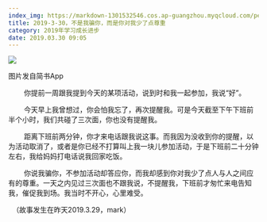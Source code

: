 ```yaml
---
index_img: https://markdown-1301532546.cos.ap-guangzhou.myqcloud.com/peipei_blog/20210921144139.jpeg
title: 2019-3-30，不是我骗你，而是你对我少了点尊重
category: 2019年学习成长进步
date: 2019.03.30 09:05
---
```


![](https://markdown-1301532546.cos.ap-guangzhou.myqcloud.com/peipei_blog/20210921144139.jpeg)  

图片发自简书App

  

        你提前一周跟我提到今天的某项活动，说到时和我一起参加，我说“好”。  

        今天早上我曾想过，你会怕我忘了，再次提醒我。可是今天截至下午下班前半个小时，我们共碰了三次面，你也没有提醒我。  

        距离下班前两分钟，你才来电话跟我说这事。而我因为没收到你的提醒，以为活动取消了，或者是你已经不打算叫上我一块儿参加活动，于是下班前二十分钟左右，我给妈妈打电话说我回家吃饭。  

        你说我骗你，不参加活动却答应你，而我却感到你对我少了点人与人之间应有的尊重。一天之内见过三次面也不跟我说，不提醒我，下班前才匆忙来电告知我，催促我到场。我当时不开心，心里难受。

  （故事发生在昨天2019.3.29，mark）